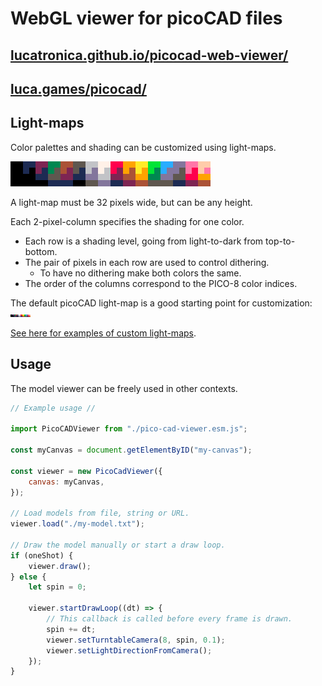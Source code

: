 # WebGL viewer for picoCAD files

## [lucatronica.github.io/picocad-web-viewer/](https://lucatronica.github.io/picocad-web-viewer/)
## [luca.games/picocad/](https://luca.games/picocad/)

## Light-maps

Color palettes and shading can be customized using light-maps.

![Enlarged default picoCAD light-map](default_lightmap_large.png)

A light-map must be 32 pixels wide, but can be any height.

Each 2-pixel-column specifies the shading for one color.

* Each row is a shading level, going from light-to-dark from top-to-bottom.
* The pair of pixels in each row are used to control dithering.
	* To have no dithering make both colors the same.
* The order of the columns correspond to the PICO-8 color indices.

The default picoCAD light-map is a good starting point for customization: ![Default picoCAD light-map](default_lightmap.png)

[See here for examples of custom light-maps](https://luca.games/picocad/light-maps/).

## Usage

The model viewer can be freely used in other contexts.

```js
// Example usage //

import PicoCADViewer from "./pico-cad-viewer.esm.js";

const myCanvas = document.getElementByID("my-canvas");

const viewer = new PicoCadViewer({
	canvas: myCanvas,
});

// Load models from file, string or URL.
viewer.load("./my-model.txt");

// Draw the model manually or start a draw loop.
if (oneShot) {
	viewer.draw();
} else {
	let spin = 0;

	viewer.startDrawLoop((dt) => {
		// This callback is called before every frame is drawn.
		spin += dt;
		viewer.setTurntableCamera(8, spin, 0.1);
		viewer.setLightDirectionFromCamera();
	});
}
```
